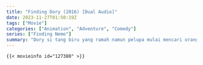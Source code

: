 ```yaml
---
title: "Finding Dory (2016) [Dual Audio]"
date: 2023-11-27T01:50:19Z
tags: ["Movie"]
categories: ["Animation", "Adventure", "Comedy"]
series: ["Finding Nemo"]
summary: "Dory si tang biru yang ramah namun pelupa mulai mencari orang tuanya yang telah lama hilang dan semua orang belajar beberapa hal tentang arti sebenarnya dari keluarga sepanjang perjalanan."
---
```


<mux-player stream-type="on-demand"
  src="https://kp3d-my.sharepoint.com/personal/ryoo_kp3d_onmicrosoft_com/_layouts/15/download.aspx?share=EQo7r10BsnFPgw05TACwsrMB5aDciezwp79FewVZU5VjWw" metadata-video-title="Finding Dory (2016)" prefer-playback="mse" controls>
  </mux-player>
  
    {{< movieinfo id="127380" >}}
  
  <script src="https://cdn.jsdelivr.net/npm/@mux/mux-player"></script>
  
 <script id="spOgWpnVSBsDrkM3nHBi1Q00mh62LK02Idc6N7TEzzwc4" type="application/ld+json">
 {
  "@context": "https://schema.org/",
  "@type": "VideoObject",
  "name": "Finding Dory",
  "contentUrl": "https://stream.mux.com/jXejt02c01xNPjxYlbO1NsErWu1Fw3GR01QkL7AW02aWFto.m3u8",
  "thumbnailUrl": "https://www.themoviedb.org/t/p/original/jpDyo4FT7xCPs9Enx0B6dIeP85e.jpg?width=314&fit_mode=preserve&time=25",
  "uploadDate": "2023-11-27T01:50:19Z",
}

</script>